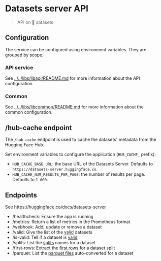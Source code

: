 # Datasets server API

> API on 🤗 datasets

## Configuration

The service can be configured using environment variables. They are grouped by scope.

### API service

See [../../libs/libapi/README.md](../../libs/libapi/README.md) for more information about the API configuration.

### Common

See [../../libs/libcommon/README.md](../../libs/libcommon/README.md) for more information about the common configuration.

## /hub-cache endpoint

The `/hub-cache` endpoint is used to cache the datasets' metadata from the Hugging Face Hub.

Set environment variables to configure the application (`HUB_CACHE_` prefix):

- `HUB_CACHE_BASE_URL`: the base URL of the Datasets Server. Defaults to `https://datasets-server.huggingface.co`.
- `HUB_CACHE_NUM_RESULTS_PER_PAGE`: the number of results per page. Defaults to `1_000`.

## Endpoints

See https://huggingface.co/docs/datasets-server

- /healthcheck: Ensure the app is running
- /metrics: Return a list of metrics in the Prometheus format
- /webhook: Add, update or remove a dataset
- /valid: Give the list of the [valid](https://huggingface.co/docs/datasets-server/valid) datasets
- /is-valid: Tell if a dataset is [valid](https://huggingface.co/docs/datasets-server/valid)
- /splits: List the [splits](https://huggingface.co/docs/datasets-server/splits) names for a dataset
- /first-rows: Extract the [first rows](https://huggingface.co/docs/datasets-server/first_rows) for a dataset split
- /parquet: List the [parquet files](https://huggingface.co/docs/datasets-server/parquet) auto-converted for a dataset
